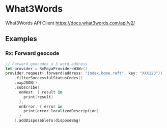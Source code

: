 # What3Words

What3Words API Client https://docs.what3words.com/api/v2/

## Examples

### Rx: Forward geocode
```Swift
// Forward geocodes a 3 word address
let provider = RxMoyaProvider<W3W>()
provider.request(.forward(address: "index.home.raft", key: "XXX123"))
    .filterSuccessfulStatusCodes()
    .mapJSON()
    .subscribe(
      onNext: { result in
        print(result)
      },
      onError: { error in
        print(error.localizedDescription)
      }
    ).addDisposableTo(disposeBag)
```
